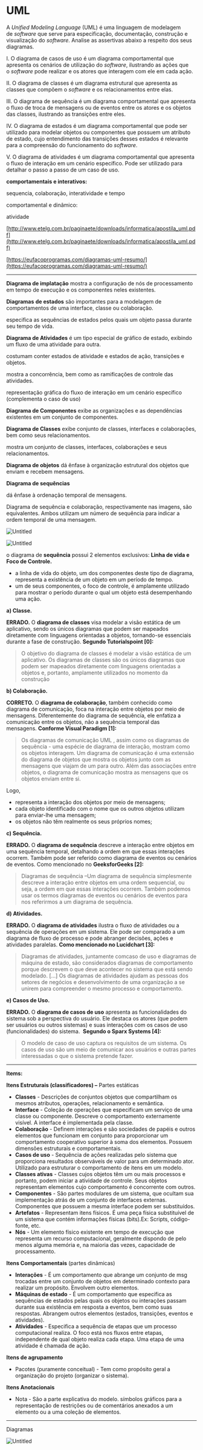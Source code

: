 # UML

A *Unified Modeling Language* (UML) é uma linguagem de modelagem de *software* que serve para especificação, documentação, construção e visualização do *software.* Analise as assertivas abaixo a respeito dos seus diagramas.

I. O diagrama de casos de uso é um diagrama comportamental que apresenta os cenários de utilização do *software*, ilustrando as ações que o *software* pode realizar e os atores que interagem com ele em cada ação.

II. O diagrama de classes é um diagrama estrutural que apresenta as classes que compõem o *software* e os relacionamentos entre elas.

III. O diagrama de sequência é um diagrama comportamental que apresenta o fluxo de troca de mensagens ou de eventos entre os atores e os objetos das classes, ilustrando as transições entre eles.

IV. O diagrama de estados é um diagrama comportamental que pode ser utilizado para modelar objetos ou componentes que possuem um atributo de estado, cujo entendimento das transições desses estados é relevante para a compreensão do funcionamento do *software*.

V. O diagrama de atividades é um diagrama comportamental que apresenta o fluxo de interação em um cenário específico. Pode ser utilizado para detalhar o passo a passo de um caso de uso.

**comportamentais e interativos:**

sequencia, colaboração, interatividade e tempo

comportamental e dinâmico:

atividade

[http://www.etelg.com.br/paginaete/downloads/informatica/apostila_uml.pdf](http://www.etelg.com.br/paginaete/downloads/informatica/apostila_uml.pdf)

[https://eufacoprogramas.com/diagramas-uml-resumo/](https://eufacoprogramas.com/diagramas-uml-resumo/)

---

**Diagrama de implatação** mostra a configuração de nós de processamento em tempo de execução e os componentes neles existentes.

**Diagramas** **de estados** são importantes para a modelagem de comportamentos de uma interface, classe ou colaboração.

especifica as sequências de estados pelos quais um objeto passa durante seu tempo de vida.

**Diagrama de Atividades** é um tipo especial de gráfico de estado, exibindo um fluxo de uma atividade para outra.

costumam conter estados de atividade e estados de ação, transições e objetos.

mostra a concorrência, bem como as ramificações de controle das atividades.

representação gráfica do fluxo de interação em um cenário específico (complementa o caso de uso)

**Diagrama de Componentes** exibe as organizações e as dependências existentes em um conjunto de componentes.

**Diagrama de Classes** exibe conjunto de classes, interfaces e colaborações, bem como seus relacionamentos.

mostra um conjunto de classes, interfaces, colaborações e seus relacionamentos.

**Diagrama de objetos** dá ênfase à organização estrutural dos objetos que enviam e recebem mensagens.

**Diagrama de sequências**

dá ênfase à ordenação temporal de mensagens.

Diagrama de sequência e colaboração, respectivamente nas imagens, são equivalentes. Ambos utilizam um número de sequência para indicar a ordem temporal de uma mensagem.

![Untitled](UML%20dbad479859ab470f961c74392f6866b6/Untitled.png)

![Untitled](UML%20dbad479859ab470f961c74392f6866b6/Untitled%201.png)

o diagrama de **sequência** possui 2 elementos exclusivos: **Linha de vida e Foco de Controle.**

- a linha de vida do objeto, um dos componentes deste tipo de diagrama, representa a existência de um objeto em um período de tempo.
- um de seus componentes, o foco de controle, é amplamente utilizado para mostrar o período durante o qual um objeto está desempenhando uma ação.

**a) Classe.**

**ERRADO.** O **diagrama de classes** visa modelar a visão estática de um aplicativo, sendo os únicos diagramas que podem ser mapeados diretamente com linguagens orientadas a objetos, tornando-se essenciais durante a fase de construção. **Segundo Tutorialspoint [0]:**

> O objetivo do diagrama de classes é modelar a visão estática de um aplicativo. Os diagramas de classes são os únicos diagramas que podem ser mapeados diretamente com linguagens orientadas a objetos e, portanto, amplamente utilizados no momento da construção
> 

**b) Colaboração.**

**CORRETO.** O **diagrama de colaboração**, também conhecido como diagrama de comunicação, foca na interação entre objetos por meio de mensagens. Diferentemente do diagrama de sequência, ele enfatiza a comunicação entre os objetos, não a sequência temporal das mensagens. **Conforme Visual Paradigm [1]:**

> Os diagramas de comunicação UML , assim como os diagramas de sequência - uma espécie de diagrama de interação, mostram como os objetos interagem. Um diagrama de comunicação é uma extensão do diagrama de objetos que mostra os objetos junto com as mensagens que viajam de um para outro. Além das associações entre objetos, o diagrama de comunicação mostra as mensagens que os objetos enviam entre si.
> 

Logo,

- representa a interação dos objetos por meio de mensagens;
- cada objeto identificado com o nome que os outros objetos utilizam para enviar-lhe uma mensagem;
- os objetos não têm realmente os seus próprios nomes;

**c) Sequência.**

**ERRADO.** O **diagrama de sequência** descreve a interação entre objetos em uma sequência temporal, detalhando a ordem em que essas interações ocorrem. Também pode ser referido como diagrama de eventos ou cenários de eventos. Como mencionado no **GeeksforGeeks [2]:**

> Diagramas de sequência –Um diagrama de sequência simplesmente descreve a interação entre objetos em uma ordem sequencial, ou seja, a ordem em que essas interações ocorrem. Também podemos usar os termos diagramas de eventos ou cenários de eventos para nos referirmos a um diagrama de sequência.
> 

**d) Atividades.**

**ERRADO.** O **diagrama de atividades** ilustra o fluxo de atividades ou a sequência de operações em um sistema. Ele pode ser comparado a um diagrama de fluxo de processo e pode abranger decisões, ações e atividades paralelas. **Como mencionado no Lucidchart [3]:**

> Diagramas de atividades, juntamente comcaso de uso e diagramas de máquina de estado, são considerados diagramas de comportamento porque descrevem o que deve acontecer no sistema que está sendo modelado. [...] Os diagramas de atividades ajudam as pessoas dos setores de negócios e desenvolvimento de uma organização a se unirem para compreender o mesmo processo e comportamento.
> 

**e) Casos de Uso.**

**ERRADO.** O **diagrama de casos de uso** apresenta as funcionalidades do sistema sob a perspectiva do usuário. Ele destaca os atores (que podem ser usuários ou outros sistemas) e suas interações com os casos de uso (funcionalidades) do sistema.  **Segundo o Sparx Systems [4]:**

> O modelo de caso de uso captura os requisitos de um sistema. Os casos de uso são um meio de comunicar aos usuários e outras partes interessadas o que o sistema pretende fazer.
> 

---

**Items:**

**Itens Estruturais (classificadores) –** Partes estáticas

- **Classes** - Descrições de conjuntos objetos que compartilham os mesmos atributos, operações, relacionamento e semântica.
- **Interface** - Coleção de operações que especificam um serviço de uma classe ou componente. Descreve o comportamento externamente visível. A interface é implementada pela classe.
- **Colaboração** - Definem interações e são sociedades de papéis e outros elementos que funcionam em conjunto para proporcionar um comportamento cooperativo superior à soma dos elementos. Possuem dimensões estruturais e comportamentais.
- **Casos de uso** - Sequência de ações realizadas pelo sistema que proporciona resultados observáveis de valor para um determinado ator. Utilizado para estruturar o comportamento de itens em um modelo.
- **Classes ativas** - Classes cujos objetos têm um ou mais processos e portanto, podem iniciar a atividade de controle. Seus objetos representam elementos cujo comportamento é concorrente com outros.
- **Componentes** - São partes modulares de um sistema, que ocultam sua implementação atrás de um conjunto de interfaces externas. Componentes que possuem a mesma interface podem ser substituídos.
- **Artefatos** - Representam itens físicos. É uma peça física substituível de um sistema que contém informações físicas (bits).Ex: Scripts, código-fonte, etc.
- **Nós** - Um elemento físico existente em tempo de execução que representa um recurso computacional, geralmente dispondo de pelo menos alguma memória e, na maioria das vezes, capacidade de processamento.

**Itens Comportamentais** (partes dinâmicas)

- **Interações** - É um comportamento que abrange um conjunto de msg trocadas entre um conjunto de objetos em determinado contexto para realizar um propósito. Envolvem outro elementos.
- **Máquinas de estado** - É um comportamento que especifica as sequências de estados pelas quais os objetos ou interações passam durante sua existência em resposta a eventos, bem como suas respostas. Abrangem outros elementos (estados, transições, eventos e atividades).
- **Atividades** - Especifica a sequência de etapas que um processo computacional realiza. O foco está nos fluxos entre etapas, independente de qual objeto realiza cada etapa. Uma etapa de uma atividade é chamada de ação.

**Itens de agrupamento**

- Pacotes (puramente conceitual) - Tem como propósito geral a organização do projeto (organizar o sistema).

**Itens Anotacionais**

- Nota - São a parte explicativa do modelo. símbolos gráficos para a representação de restrições ou de comentários anexados a um elemento ou a uma coleção de elementos.

---

Diagramas

![Untitled](UML%20dbad479859ab470f961c74392f6866b6/Untitled%202.png)